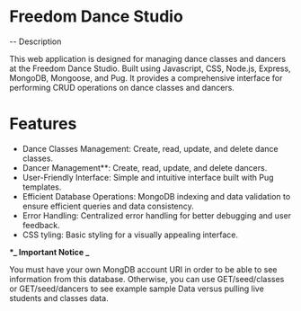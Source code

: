 # Freedom Dance Studio

-- Description

This web application is designed for managing dance classes and dancers at the Freedom Dance Studio. Built using Javascript, CSS, Node.js, Express, MongoDB, Mongoose, and Pug. It provides a comprehensive interface for performing CRUD operations on dance classes and dancers.

# Features

- Dance Classes Management: Create, read, update, and delete dance classes.
- Dancer Management\*\*: Create, read, update, and delete dancers.
- User-Friendly Interface: Simple and intuitive interface built with Pug templates.
- Efficient Database Operations: MongoDB indexing and data validation to ensure efficient queries and data consistency.
- Error Handling: Centralized error handling for better debugging and user feedback.
- CSS tyling: Basic styling for a visually appealing interface.

**\*_ Important Notice _**

You must have your own MongDB account URI in order to be able to see information from this database. Otherwise, you can use GET/seed/classes or GET/seed/dancers to see example sample Data versus pulling live students and classes data.
